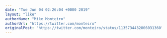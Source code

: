 ```yaml
---
date: "Tue Jun 04 02:26:04 +0000 2019"
layout: "like"
authorName: "Mike Monteiro"
authorUrl: "https://twitter.com/monteiro"
originalPost: "https://twitter.com/monteiro/status/1135734432806031360"
---
```

